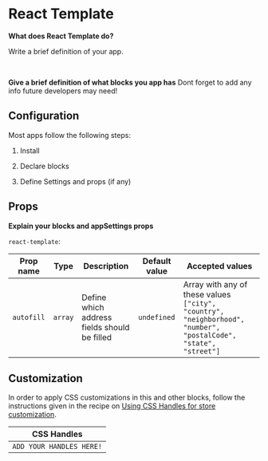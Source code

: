 # React Template

**What does React Template do?** 

Write a brief definition of your app.

<br/>

**Give a brief definition of what blocks you app has**
Dont forget to add any info future developers may need!

## Configuration

Most apps follow the following steps:

1. Install

2. Declare blocks

3. Define Settings and props (if any)


## Props

**Explain your blocks and appSettings props**

`react-template`:

| Prop name  | Type    | Description                                  | Default value | Accepted values                                                                                                 |
| ---------- | ------- | -------------------------------------------- | ------------- | --------------------------------------------------------------------------------------------------------------- |
| `autofill` | `array` | Define which address fields should be filled | `undefined`   | Array with any of these values `["city", "country", "neighborhood", "number", "postalCode", "state", "street"]` |

## Customization

In order to apply CSS customizations in this and other blocks, follow the instructions given in the recipe on [Using CSS Handles for store customization](https://vtex.io/docs/recipes/style/using-css-handles-for-store-customization).

| CSS Handles                       |
| --------------------------------- |
| `ADD YOUR HANDLES HERE!`  |
